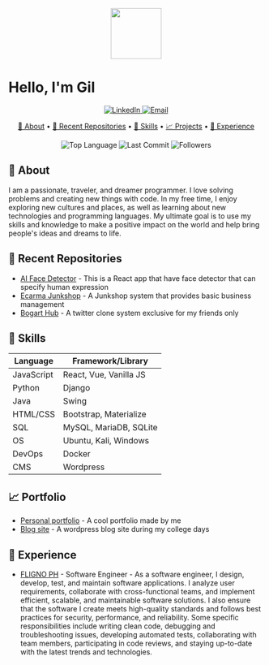 <p align="center">
  <img src="https://github.com/Phnumbahwan.png" width="100" height="100">
</p>

# Hello, I'm Gil

<p align="center">
  <a href="https://www.linkedin.com/in/gil-lopez-pacturan-460b0a1a7/">
    <img src="https://img.shields.io/badge/-LinkedIn-0072C6?style=flat&logo=linkedin" alt="LinkedIn">
  </a>
  <a href="mailto:gilpacturan@gmail.com">
    <img src="https://img.shields.io/badge/-Email-D14836?style=flat&logo=gmail" alt="Email">
  </a>
</p>

<p align="center">
  <a href="#about">🤔 About</a> •
  <a href="#recent-repositories">📁 Recent Repositories</a> •
  <a href="#skills">💪 Skills</a> •
  <a href="#project">📈 Projects</a> •
  <a href="#experience">🌟 Experience</a>
</p>

<p align="center">
  <img src="https://img.shields.io/github/languages/top/phnumbahwan/animate-login-form?color=brightgreen" alt="Top Language">
  <img src="https://img.shields.io/github/last-commit/phnumbahwan/animate-login-form?color=brightgreen" alt="Last Commit">
  <img src="https://img.shields.io/github/followers/Phnumbahwan?color=brightgreen" alt="Followers">
</p>

## 🤔 About

I am a passionate, traveler, and dreamer programmer. I love solving problems and creating new things with code. In my free time, I enjoy exploring new cultures and places, as well as learning about new technologies and programming languages. My ultimate goal is to use my skills and knowledge to make a positive impact on the world and help bring people's ideas and dreams to life.

## 📁 Recent Repositories

- [AI Face Detector](https://github.com/Phnumbahwan/AI-face-detector) - This is a React app that have face detector that can specify human expression
- [Ecarma Junkshop](https://github.com/Phnumbahwan/ecarma-junkshop) - A Junkshop system that provides basic business management
- [Bogart Hub](https://github.com/Phnumbahwan/bogart-hubb) - A twitter clone system exclusive for my friends only

## 💪 Skills

| Language   | Framework/Library                              |
| ---------- | ---------------------------------------------- |
| JavaScript  | React, Vue, Vanilla JS                       |
| Python     | Django                 |
| Java       | Swing                             |
| HTML/CSS   | Bootstrap, Materialize                        |
| SQL        | MySQL, MariaDB, SQLite                      |
| OS        | Ubuntu, Kali, Windows               |
| DevOps     | Docker        |
| CMS     | Wordpress        |

## 📈 Portfolio

- [Personal portfolio](http://gilpacturan.rf.gd/?i=1) - A cool portfolio made by me
- [Blog site](http://gilblog.rf.gd/?i=1) - A wordpress blog site during my college days

## 🌟 Experience

- [FLIGNO PH](https://fligno.com/) - Software Engineer - As a software engineer, I design, develop, test, and maintain software applications. I analyze user requirements, collaborate with cross-functional teams, and implement efficient, scalable, and maintainable software solutions. I also ensure that the software I create meets high-quality standards and follows best practices for security, performance, and reliability. Some specific responsibilities include writing clean code, debugging and troubleshooting issues, developing automated tests, collaborating with team members, participating in code reviews, and staying up-to-date with the latest trends and technologies.
